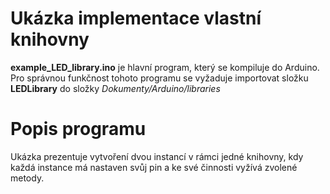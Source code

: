 # Ukázka implementace vlastní knihovny
**example_LED_library.ino** je hlavní program, který se kompiluje do Arduino. Pro správnou funkčnost tohoto programu se vyžaduje importovat složku **LEDLibrary** do složky _Dokumenty/Arduino/libraries_
# Popis programu
Ukázka prezentuje vytvoření dvou instancí v rámci jedné knihovny, kdy každá instance má nastaven svůj pin a ke své činnosti vyžívá zvolené metody.
